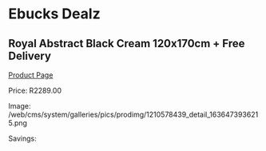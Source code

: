 
# Ebucks Dealz
## Royal Abstract Black Cream 120x170cm + Free Delivery
[Product Page](https://www.ebucks.com/web/shop/productSelected.do?prodId=1210578439&catId=1209942441)

Price: R2289.00

Image: /web/cms/system/galleries/pics/prodimg/1210578439_detail_1636473936215.png

Savings: 


	